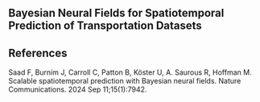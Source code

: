 ## Bayesian Neural Fields for Spatiotemporal Prediction of Transportation Datasets 


## References 
Saad F, Burnim J, Carroll C, Patton B, Köster U, A. Saurous R, Hoffman M. Scalable spatiotemporal prediction with Bayesian neural fields. Nature Communications. 2024 Sep 11;15(1):7942.


